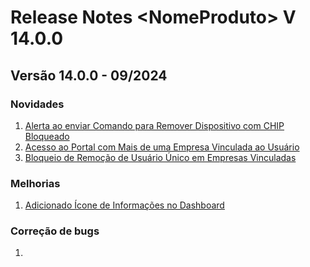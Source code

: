 # Release Notes \<NomeProduto> V 14.0.0

## **Versão 14.0.0 - 09/2024**

### Novidades <a href="#novidades-da-versao" id="novidades-da-versao"></a>

1. [Alerta ao enviar Comando para Remover Dispositivo com CHIP Bloqueado](alerta-ao-enviar-comando-para-remover-dispositivo-com-chip-bloqueado.md)
2. [Acesso ao Portal com Mais de uma Empresa Vinculada ao Usuário](acesso-ao-portal-com-mais-de-uma-empresa-vinculada-ao-usuario.md)
3. [Bloqueio de Remoção de Usuário Único em Empresas Vinculadas](bloqueio-de-remocao-de-usuario-unico-em-empresas-vinculadas.md)

### Melhorias

1. [Adicionado Ícone de Informações no Dashboard](adicionado-icone-de-informacoes-no-dashboard.md)

### Correção de bugs

1.
